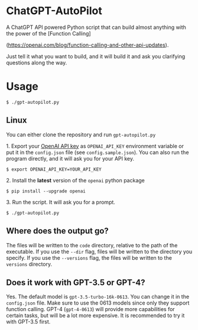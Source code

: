 # ChatGPT-AutoPilot

A ChatGPT API powered Python script that can build almost anything with the power of the [Function Calling] 

(https://openai.com/blog/function-calling-and-other-api-updates). 

Just tell it what you want to build, and it will build it and ask you clarifying questions along the way.


# Usage


```
$ ./gpt-autopilot.py
```

## Linux

You can either clone the repository and run `gpt-autopilot.py` 

1\. Export your [OpenAI API key](https://platform.openai.com/account/api-keys) as `OPENAI_API_KEY` environment variable or put it in the `config.json` file (see `config.sample.json`). You can also run the program directly, and it will ask you for your API key.

```console
$ export OPENAI_API_KEY=YOUR_API_KEY
```

2\. Install the **latest** version of the `openai` python package
```console
$ pip install --upgrade openai
```

3\. Run the script. It will ask you for a prompt.

```console
$ ./gpt-autopilot.py
```

## Where does the output go?

The files will be written to the `code` directory, relative to the path of the executable. If you use the `--dir` flag, files will be written to the directory you specify. If you use the `--versions` flag, the files will be written to the `versions` directory.

## Does it work with GPT-3.5 or GPT-4?

Yes. The default model is `gpt-3.5-turbo-16k-0613`. You can change it in the `config.json` file. Make sure to use the 0613 models since only they support function calling. GPT-4 (`gpt-4-0613`) will provide more capabilities for certain tasks, but will be a lot more expensive. It is recommended to try it with GPT-3.5 first.




